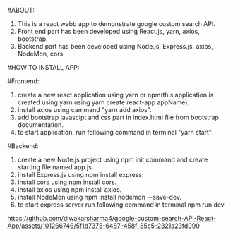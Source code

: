 #ABOUT:
1. This is a react webb app to demonstrate google custom search API.
2. Front end part has been developed using React.js, yarn, axios, bootstrap.
3. Backend part has been developed using Node.js, Express.js, axios, NodeMon, cors.

#HOW TO INSTALL APP:

#Frontend:
1. create a new react application using yarn or npm(this application is created using yarn using yarn create react-app appName).
2. install axios using cammand "yarn add axios".
3. add bootstrap javascipt and css part in index.html file from bootstrap documentation.
4. to start application, run following command in terminal "yarn start"

#Backend:
1. create a new Node.js project using npm init command and create starting file named app.js.
2. install Express.js using npm install express.
3. install cors using npm install cors.
4. install axios using npm install axios.
5. install NodeMon using npm install nodemon --save-dev.
6. to start express server run following command in terminal npm run dev.




https://github.com/diwakarsharma4/google-custom-search-API-React-App/assets/101266746/5f1d7375-6487-458f-85c5-2321a23fd090

